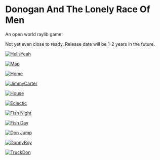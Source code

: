 # Donogan And The Lonely Race Of Men

An open world raylib game!

Not yet even close to ready. Release date will be 1-2 years in the future.

[![HellsYeah](readme_assets/hellsYeah.png)](readme_assets/hellsYeah.png)

[![Map](readme_assets/treasure_map.png)](readme_assets/treasure_map.png)

[![Home](readme_assets/home1.png)](readme_assets/home1.png)

[![JimmyCarter](readme_assets/home2.png)](readme_assets/home2.png)

[![House](readme_assets/home3.png)](readme_assets/home3.png)

[![Eclectic](readme_assets/truck_whale_fish.png)](readme_assets/truck_whale_fish.png)

[![Fish Night](readme_assets/fish_night.png)](readme_assets/fish_night.png)

[![Fish Day](readme_assets/fish_day.png)](readme_assets/fish_day.png)

[![Don Jump](readme_assets/don_jump.png)](readme_assets/don_jump.png)

[![DonnyBoy](readme_assets/donnyboy.png)](readme_assets/donnyboy.png)

[![TruckDon](readme_assets/truckDon.png)](readme_assets/truckDon.png)














